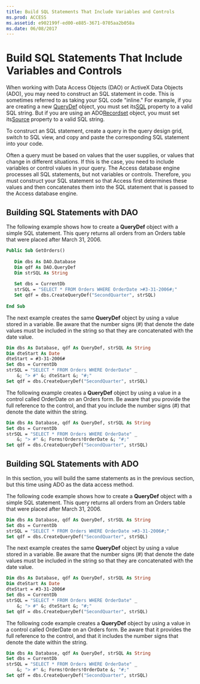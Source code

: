 ```yaml
---
title: Build SQL Statements That Include Variables and Controls
ms.prod: ACCESS
ms.assetid: e902199f-ed00-e885-3671-0705aa2b058a
ms.date: 06/08/2017
---
```



# Build SQL Statements That Include Variables and Controls

When working with Data Access Objects (DAO) or ActiveX Data Objects (ADO), you may need to construct an SQL statement in code. This is sometimes referred to as taking your SQL code "inline." For example, if you are creating a new [QueryDef](http://msdn.microsoft.com/library/0B3D901C-345D-42A2-F5F1-FB09CC562E27%28Office.15%29.aspx) object, you must set its[SQL](http://msdn.microsoft.com/library/16446789-C8BE-BFF0-EDDD-B5F6A8530128%28Office.15%29.aspx) property to a valid SQL string. But if you are using an ADO[Recordset](http://msdn.microsoft.com/library/0F963BF8-F066-DC8A-B754-F427DE712DF1%28Office.15%29.aspx) object, you must set its[Source](http://msdn.microsoft.com/library/523EA81E-D011-8D87-436E-084B6EBA0908%28Office.15%29.aspx) property to a valid SQL string.

To construct an SQL statement, create a query in the query design grid, switch to SQL view, and copy and paste the corresponding SQL statement into your code.

Often a query must be based on values that the user supplies, or values that change in different situations. If this is the case, you need to include variables or control values in your query. The Access database engine processes all SQL statements, but not variables or controls. Therefore, you must construct your SQL statement so that Access first determines these values and then concatenates them into the SQL statement that is passed to the Access database engine.


## Building SQL Statements with DAO

The following example shows how to create a  **QueryDef** object with a simple SQL statement. This query returns all orders from an Orders table that were placed after March 31, 2006.


```vb
Public Sub GetOrders() 
 
   Dim dbs As DAO.Database 
   Dim qdf As DAO.QueryDef 
   Dim strSQL As String 
 
   Set dbs = CurrentDb 
   strSQL = "SELECT * FROM Orders WHERE OrderDate >#3-31-2006#;" 
   Set qdf = dbs.CreateQueryDef("SecondQuarter", strSQL) 
 
End Sub
```

The next example creates the same  **QueryDef** object by using a value stored in a variable. Be aware that the number signs (#) that denote the date values must be included in the string so that they are concatenated with the date value.




```vb
Dim dbs As Database, qdf As QueryDef, strSQL As String 
Dim dteStart As Date 
dteStart = #3-31-2006# 
Set dbs = CurrentDb 
strSQL = "SELECT * FROM Orders WHERE OrderDate" _ 
    &; "> #" &; dteStart &; "#;" 
Set qdf = dbs.CreateQueryDef("SecondQuarter", strSQL)
```

The following example creates a  **QueryDef** object by using a value in a control called OrderDate on an Orders form. Be aware that you provide the full reference to the control, and that you include the number signs (#) that denote the date within the string.




```vb
Dim dbs As Database, qdf As QueryDef, strSQL As String 
Set dbs = CurrentDb 
strSQL = "SELECT * FROM Orders WHERE OrderDate" _ 
    &; "> #" &; Forms!Orders!OrderDate &; "#;" 
Set qdf = dbs.CreateQueryDef("SecondQuarter", strSQL)
```


## Building SQL Statements with ADO

In this section, you will build the same statements as in the previous section, but this time using ADO as the data access method.

The following code example shows how to create a  **QueryDef** object with a simple SQL statement. This query returns all orders from an Orders table that were placed after March 31, 2006.




```vb
Dim dbs As Database, qdf As QueryDef, strSQL As String 
Set dbs = CurrentDb 
strSQL = "SELECT * FROM Orders WHERE OrderDate >#3-31-2006#;" 
Set qdf = dbs.CreateQueryDef("SecondQuarter", strSQL)
```

The next example creates the same  **QueryDef** object by using a value stored in a variable. Be aware that the number signs (#) that denote the date values must be included in the string so that they are concatenated with the date value.




```vb
Dim dbs As Database, qdf As QueryDef, strSQL As String 
Dim dteStart As Date 
dteStart = #3-31-2006# 
Set dbs = CurrentDb 
strSQL = "SELECT * FROM Orders WHERE OrderDate" _ 
    &; "> #" &; dteStart &; "#;" 
Set qdf = dbs.CreateQueryDef("SecondQuarter", strSQL)
```

The following code example creates a  **QueryDef** object by using a value in a control called OrderDate on an Orders form. Be aware that it provides the full reference to the control, and that it includes the number signs that denote the date within the string.




```vb
Dim dbs As Database, qdf As QueryDef, strSQL As String 
Set dbs = CurrentDb 
strSQL = "SELECT * FROM Orders WHERE OrderDate" _ 
    &; "> #" &; Forms!Orders!OrderDate &; "#;" 
Set qdf = dbs.CreateQueryDef("SecondQuarter", strSQL)
```


